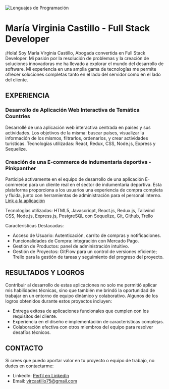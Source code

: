 ![Lenguajes de Programación](https://llerosadreams.es/wp-content/uploads/2020/04/lenguajes-programacion.png)

# María Virginia Castillo - Full Stack Developer

¡Hola! Soy María Virginia Castillo, Abogada convertida en Full Stack Developer. Mi pasión por la resolución de problemas y la creación de soluciones innovadoras me ha llevado a explorar el mundo del desarrollo de software. Mi experiencia en una amplia gama de tecnologías me permite ofrecer soluciones completas tanto en el lado del servidor como en el lado del cliente.

## EXPERIENCIA

### Desarrollo de Aplicación Web Interactiva de Temática Countries
Desarrollé de una aplicación web interactiva centrada en países y sus actividades. Los objetivos de la misma: buscar países, visualizar la información de los mismos, filtrarlos, ordenarlos, y crear actividades turísticas. Tecnologías utilizadas: React, Redux, CSS, Node.js, Express y Sequelize.

### Creación de una E-commerce de indumentaria deportiva - Pinkpanther
Participé activamente en el equipo de desarrollo de una aplicación E-commerce para un cliente real en el sector de indumentaria deportiva. Esta plataforma proporciona a los usuarios una experiencia de compra completa y fluida, junto con herramientas de administración para el personal interno. [Link a la aplicación](https://pinkpantherfront.vercel.app/)

Tecnologías utilizadas: HTML5, Javascricpt, React.js, Redux.js, Tailwind CSS, Node.js, Express.js, PostgreSQL con Sequelize, Git, Github, Trello

Características Destacadas: 
* Acceso de Usuario: Autenticación, carrito de compras y notificaciones.
* Funcionalidades de Compra: integración con Mercado Pago.
* Gestión de Productos: panel de administración intuitivo.
* Gestión de Proyectos: GitFlow para un control de versiones eficiente; Trello para la gestión de tareas y seguimiento del progreso del proyecto.

## RESULTADOS Y LOGROS
Contribuir al desarrollo de estas aplicaciones no solo me permitió aplicar mis habilidades técnicas, sino que también me brindó la oportunidad de trabajar en un entorno de equipo dinámico y colaborativo. Algunos de los logros obtenidos durante estos proyectos incluyen:
- Entrega exitosa de aplicaciones funcionales que cumplen con los requisitos del cliente.
- Experiencia en el diseño e implementación de características complejas.
- Colaboración efectiva con otros miembros del equipo para resolver desafíos técnicos.

## CONTACTO
Si crees que puedo aportar valor en tu proyecto o equipo de trabajo, no dudes en contactarme:

- LinkedIn: [Perfil en LinkedIn](https://www.linkedin.com/in/mvirginiacastillo/)
- Email: vircastillo75@gmail.com





